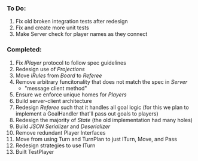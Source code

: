 ### To Do:

1. Fix old broken integration tests after redesign 
2. Fix and create more unit tests
3. Make Server check for player names as they connect

### Completed:
1. Fix *IPlayer* protocol to follow spec guidelines
2. Redesign use of *Projections*
3. Move *IRules* from *Board* to *Referee*
4. Remove arbitrary funcitonality that does not match the spec in *Server*
   * "message client method"
5. Ensure we enforce unique homes for *Players*
6. Build server-client architecture 
7. Redesign *Referee* such that it handles all goal logic (for this we plan 
to implement a GoalHandler that'll pass out goals to players)
8. Redesign the majority of *State* (the old implementation had many holes)
9. Build *JSON Serializer* and *Deserializer*
10. Remove redundant Player Interfaces
11. Move from using Turn and TurnPlan to just ITurn, Move, and Pass
12. Redesign strategies to use ITurn
13. Built TestPlayer
